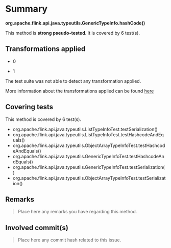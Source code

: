 # Summary
**org.apache.flink.api.java.typeutils.GenericTypeInfo.hashCode()**

This method is **strong pseudo-tested**.
It is covered by 6 test(s). 


## Transformations applied

- 0

- 1


The test suite was not able to detect any transformation applied.

More information about the transformations applied can be found [here](https://github.com/STAMP-project/pitest-descartes)

## Covering tests
This method is covered by 6 test(s).
* org.apache.flink.api.java.typeutils.ListTypeInfoTest.testSerialization()
* org.apache.flink.api.java.typeutils.ListTypeInfoTest.testHashcodeAndEquals()
* org.apache.flink.api.java.typeutils.ObjectArrayTypeInfoTest.testHashcodeAndEquals()
* org.apache.flink.api.java.typeutils.GenericTypeInfoTest.testHashcodeAndEquals()
* org.apache.flink.api.java.typeutils.GenericTypeInfoTest.testSerialization()
* org.apache.flink.api.java.typeutils.ObjectArrayTypeInfoTest.testSerialization()


## Remarks
> Place here any remarks you have regarding this method.

## Involved commit(s)

> Place here any commit hash related to this issue.
